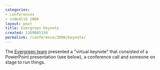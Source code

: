 ```yaml
---
categories:
- conferences
- code4lib 2006
layout: post
title: Evergreen Keynote
created: 1169065156
permalink: /conference/2006/keynote/
---
```

The <a href="http://open-ils.org/">Evergreen team</a> presented a "virtual keynote" that consisted of a PowerPoint presentation (see below), a conference call and someone on stage to run things.
